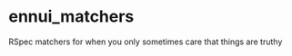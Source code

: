 ennui_matchers
==============

RSpec matchers for when you only sometimes care that things are truthy